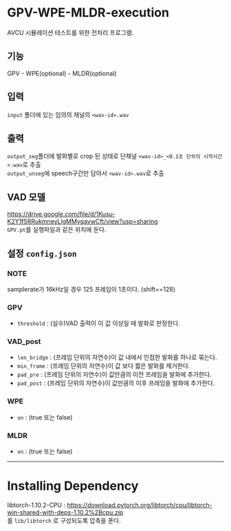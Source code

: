 # GPV-WPE-MLDR-execution    
  
AVCU 시뮬레이션 테스트를 위한 전처리 프로그램.    
   
## 기능    
GPV - WPE(optional) - MLDR(optional)     
     
## 입력    
```input``` 폴더에 있는 임의의 채널의  ```<wav-id>.wav```     
     
## 출력      
```output_seg```폴더에 발화별로 crop 된 상태로 단채널  ```<wav-id>_<0.1초 단위의 시작시간>.wav```로 추출  
```output_unseg```에 speech구간만 담아서 ```<wav-id>.wav```로 추출
  
## VAD 모델    
https://drive.google.com/file/d/1Kusu-K2Y1f5RRukmneyLlgMMyqavwCft/view?usp=sharing  
```GPV.pt```를 실행파일과 같은 위치에 둔다.    

## 설정 ```config.json``` 

### NOTE  
samplerate가 16kHz일 경우 125 프레임이 1초이다. (shift==128)  


### GPV
+ ```threshold``` : (실수)VAD 출력이 이 값 이상일 때 발화로 판정한다.   

### VAD_post
+ ```len_bridge``` : (프레임 단위의 자연수)이 값 내에서 인접한 발화를 하나로 묶는다.
+ ```min_frame```  : (프레임 단위의 자연수)이 값 보다 짧은 발화를 제거한다.  
+ ```pad_pre```    : (프레임 단위의 자연수)이 값만큼의 이전 프레임을 발화에 추가한다.   
+ ```pad_post```   : (프레임 단위의 자연수)이 값만큼의 이후 프레임을 발화에 추가한다.  
    
### WPE
+ ```on``` : (true 또는 false)

### MLDR
+ ```on``` : (true 또는 false)

---  
  
# Installing Dependency  
  
libtorch-1.10.2-CPU : https://download.pytorch.org/libtorch/cpu/libtorch-win-shared-with-deps-1.10.2%2Bcpu.zip        
를 ```lib/libtorch``` 로 구성되도록 압축을 푼다.  


